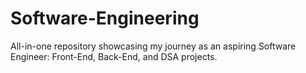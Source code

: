 # Software-Engineering
All-in-one repository showcasing my journey as an aspiring Software Engineer: Front-End, Back-End, and DSA projects.
